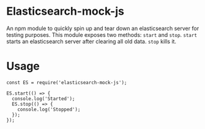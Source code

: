 # Elasticsearch-mock-js

An npm module to quickly spin up and tear down an elasticsearch server for testing purposes. This module exposes two methods:
`start` and `stop`. `start` starts an elasticsearch server after clearing all old data. `stop` kills it.

# Usage
```
const ES = require('elasticsearch-mock-js');

ES.start(() => {
  console.log('Started');
  ES.stop(() => {
    console.log('Stopped');
  });
});
```
